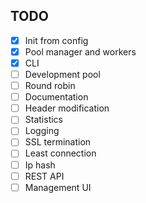 ## TODO
- [x] Init from config
- [x] Pool manager and workers
- [x] CLI
- [ ] Development pool
- [ ] Round robin
- [ ] Documentation
- [ ] Header modification
- [ ] Statistics
- [ ] Logging
- [ ] SSL termination
- [ ] Least connection
- [ ] Ip hash
- [ ] REST API
- [ ] Management UI